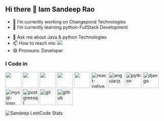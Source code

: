 ## Hi there 👋 Iam Sandeep Rao

<!--
**Sandeep-M-N/Sandeep-M-N** is a ✨ _special_ ✨ repository because its `README.md` (this file) appears on your GitHub profile.

Here are some ideas to get you started: -->

- 🔭 I’m currently working on Changepond Technologies
- 🌱 I’m currently learning python-FullStack Development
<!-- - 👯 I’m looking to collaborate on 
- 🤔 I’m looking for help with ... -->
- 💬 Ask me about Java & python Technologies
- 📫 How to reach me:  [<img src="https://img.shields.io/badge/LinkedIn-0077B5?style=for-the-badge&logo=linkedin&logoColor=white" />](https:/www.linkedin.com/in/sandeep-m-n-60554423b)
- 😄 Pronouns: Developer


### I Code in
 <img height="50" width="50" src="https://img.icons8.com/color/48/000000/java-coffee-cup-logo.png" /> <img height="50" width="50" src="https://img.icons8.com/color/48/000000/html-5.png" /> <img height="50" width="50" src="https://img.icons8.com/color/48/000000/css3.png" /> <img height="50" width="50" src="https://img.icons8.com/color/48/000000/bootstrap.png" />
<img height="50" width="50" src="https://img.icons8.com/color/48/000000/javascript.png"/> <img width="50" height="50" src="https://img.icons8.com/nolan/64/react-native.png" alt="react-native"/> <img width="50" height="50" src="https://img.icons8.com/color/48/angularjs.png" alt="angularjs"/> <img width="50" height="50" src="https://img.icons8.com/fluency/48/python.png" alt="python"/> 
<img width="50" height="50" src="https://img.icons8.com/windows/32/django.png" alt="django"/> <img width="50" height="50" src="https://img.icons8.com/fluency/48/mysql-logo.png" alt="mysql-logo"/> <img width="50" height="50" src="https://img.icons8.com/color/48/postgreesql.png" alt="postgreesql"/> <img width="50" height="50" src="https://img.icons8.com/color/48/git.png" alt="git"/>
<img width="50" height="50" src="https://img.icons8.com/ios-glyphs/30/github.png" alt="github"/>

![Sandeep LeetCode Stats](https://leetcard.jacoblin.cool/user0877XD?theme=dark&font=Voltaire)
